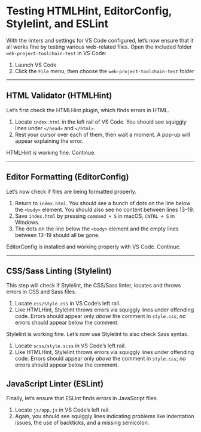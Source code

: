 # Testing HTMLHint, EditorConfig, Stylelint, and ESLint

With the linters and settings for VS Code configured, let’s now ensure that it all works fine by testing various web-related files. Open the included folder `web-project-toolchain-test` in VS Code:
1. Launch VS Code
2. Click the `File` menu, then choose the `web-project-toolchain-test` folder

---

## HTML Validator (HTMLHint)
Let’s first check the HTMLHint plugin, which finds errors in HTML.

1. Locate `index.html` in the left rail of VS Code. You should see squiggly lines under `</head>` and `</html>`.
2. Rest your cursor over each of them, then wait a moment. A pop-up will appear explaining the error.

HTMLHint is working fine. Continue.

---

## Editor Formatting (EditorConfig)
Let’s now check if files are being formatted properly.

1. Return to `index.html`. You should see a bunch of dots on the line below the `<body>` element. You should also see no content between lines 13–19.
2. Save `index.html` by pressing `command + S` in macOS, `CNTRL + S` in Windows.
3. The dots on the line below the `<body>` element and the empty lines between 13–19 should all be gone.

EditorConfig is installed and working properly with VS Code. Continue.

---

## CSS/Sass Linting (Stylelint)
This step will check if Stylelint, the CSS/Sass linter, locates and throws errors in CSS and Sass files.

1. Locate `css/style.css` in VS Code’s left rail.
2. Like HTMLHint, Stylelint throws errors via squiggly lines under offending code. Errors should appear only _above_ the comment in `style.css`; _no_ errors should appear below the comment.

Stylelint is working fine. Let’s now use Stylelint to also check Sass syntax.

1. Locate `scss/style.scss` in VS Code’s left rail.
2. Like HTMLHint, Stylelint throws errors via squiggly lines under offending code. Errors should appear only _above_ the comment in `style.css`; _no_ errors should appear below the comment.

## JavaScript Linter (ESLint)
Finally, let’s ensure that ESLint finds errors in JavaScript files.

1. Locate `js/app.js` in VS Code’s left rail.
2. Again, you should see squiggly lines indicating problems like indentation issues, the use of backticks, and a missing semicolon.
